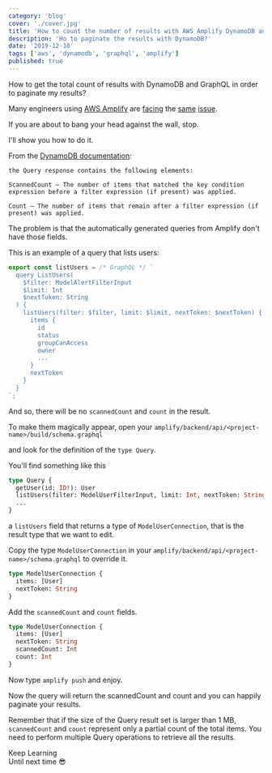 ```yaml
---
category: 'blog'
cover: './cover.jpg'
title: 'How to count the number of results with AWS Amplify DynamoDB and GraphQL'
description: 'Ho to paginate the results with DynamoDB?'
date: '2019-12-10'
tags: ['aws', 'dynamodb', 'graphql', 'amplify']
published: true
---
```

<article class="prose lg:prose-lg xl:prose-lg">

How to get the total count of results with DynamoDB and GraphQL in order to paginate my results?

Many engineers using <a href="https://aws.amazon.com/it/amplify/" target="_blank" rel="noopener noreferrer">AWS Amplify</a> are <a href="https://github.com/aws-amplify/amplify-js/issues/2901" target="_blank" rel="noopener noreferrer">facing</a> the <a href="https://stackoverflow.com/questions/55537058/get-count-from-dynamodb-resolver" target="_blank" rel="noopener noreferrer">same</a> <a href="https://github.com/aws-amplify/amplify-cli/issues/1865" target="_blank" rel="noopener noreferrer">issue</a>.


If you are about to bang your head against the wall, stop. 

I'll show you how to do it.

From the <a href="https://docs.aws.amazon.com/amazondynamodb/latest/developerguide/Query.html#Query.Count" target="_blank" rel="noopener noreferrer">DynamoDB documentation</a>:

```
the Query response contains the following elements:

ScannedCount — The number of items that matched the key condition expression before a filter expression (if present) was applied.

Count — The number of items that remain after a filter expression (if present) was applied.

```

The problem is that the automatically generated queries from Amplify don't have those fields.

This is an example of a query that lists users:

```javascript
export const listUsers = /* GraphQL */ `
  query ListUsers(
    $filter: ModelAlertFilterInput
    $limit: Int
    $nextToken: String
  ) {
    listUsers(filter: $filter, limit: $limit, nextToken: $nextToken) {
      items {
        id
        status
        groupCanAccess
        owner
        ...
      }
      nextToken
    }
  }
`;

```

And so, there will be no `scannedCount` and `count` in the result.

To make them magically appear, open your `amplify/backend/api/<project-name>/build/schema.graphql` 

and look for the definition of the `type Query`.

You'll find something like this 

```graphql
type Query {
  getUser(id: ID!): User
  listUsers(filter: ModelUserFilterInput, limit: Int, nextToken: String): ModelUserConnection
  ...
}
```

a `listUsers` field that returns a type of `ModelUserConnection`, that is the result type that we want to edit.

Copy the type `ModelUserConnection` in your `amplify/backend/api/<project-name>/schema.graphql` to override it.


```graphql
type ModelUserConnection {
  items: [User]
  nextToken: String
}
```

Add the `scannedCount` and `count` fields.

```graphql
type ModelUserConnection {
  items: [User]
  nextToken: String
  scannedCount: Int
  count: Int
}
```

Now type `amplify push` and enjoy. 

Now the query will return the scannedCount and count and you can happily paginate your results.

Remember that if the size of the Query result set is larger than 1 MB, `scannedCount` and `count` represent only a partial count of the total items. You need to perform multiple Query operations to retrieve all the results.


Keep Learning  
Until next time :sunglasses:

</article>

[issue-1]: https://github.com/aws-amplify/amplify-js/issues/2901
[issue-2]: https://stackoverflow.com/questions/55537058/get-count-from-dynamodb-resolver
[issue-3]: https://github.com/aws-amplify/amplify-cli/issues/1865
[aws-doc-1]: https://docs.aws.amazon.com/amazondynamodb/latest/developerguide/Query.html#Query.Count